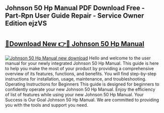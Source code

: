 ## Johnson 50 Hp Manual PDF Download Free - Part-Rpn User Guide Repair - Service Owner Edition ejzVS

# <h2><a href="http://bc49274.oget.top/?id=Johnson+50+Hp+Manual">🔗Download New 👉🔴 Johnson 50 Hp Manual</a></h2>

[![Johnson 50 Hp Manual new download](https://i.imgur.com/5g1atiW.png)](http://bc49274.oget.top/?id=Johnson+50+Hp+Manual)
Hello and welcome to the user manual for your newly integrated Johnson 50 Hp Manual. This guide is here to help you make the most of your product by providing a comprehensive overview of its features, functions, and benefits. You will find step-by-step instructions for installation, usage, maintenance, and troubleshooting. Operating Instructions for Beginners This guide is designed for beginners to confidently operate your new Johnson 50 Hp Manual. Enjoy the efficiency of list of features while using your new Johnson 50 Hp Manual. Your Success is Our Goal Johnson 50 Hp Manual. We are committed to providing you with the tools and support you need.
